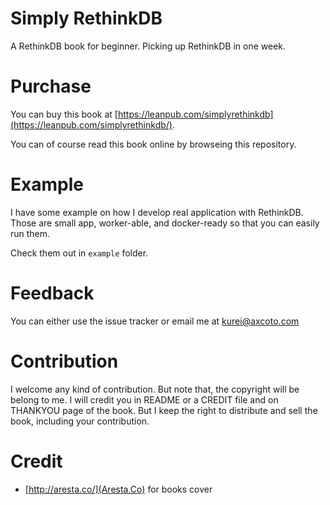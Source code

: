 Simply RethinkDB
==============

A RethinkDB book for beginner. Picking up RethinkDB in one week. 

Purchase
==============

You can buy this book at [https://leanpub.com/simplyrethinkdb](https://leanpub.com/simplyrethinkdb/).

You can of course read this book online by browseing this repository.

Example
==============

I have some example on how I develop real application with RethinkDB.
Those are small app, worker-able, and docker-ready so that you can
easily run them.

Check them out in `example` folder.

Feedback
==============

You can either use the issue tracker or email me at kurei@axcoto.com

Contribution
==============

I welcome any kind of contribution. But note that, the copyright will be
belong to me. I will credit you in README or a CREDIT file and on
THANKYOU page of the book. But I keep the right to distribute and sell
the book, including your contribution.

# Credit

 * [http://aresta.co/](Aresta.Co) for books cover

